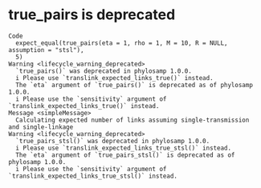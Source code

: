 # true_pairs is deprecated

    Code
      expect_equal(true_pairs(eta = 1, rho = 1, M = 10, R = NULL, assumption = "stsl"),
      5)
    Warning <lifecycle_warning_deprecated>
      `true_pairs()` was deprecated in phylosamp 1.0.0.
      i Please use `translink_expected_links_true()` instead.
      The `eta` argument of `true_pairs()` is deprecated as of phylosamp 1.0.0.
      i Please use the `sensitivity` argument of `translink_expected_links_true()` instead.
    Message <simpleMessage>
      Calculating expected number of links assuming single-transmission and single-linkage
    Warning <lifecycle_warning_deprecated>
      `true_pairs_stsl()` was deprecated in phylosamp 1.0.0.
      i Please use `translink_expected_links_true_stsl()` instead.
      The `eta` argument of `true_pairs_stsl()` is deprecated as of phylosamp 1.0.0.
      i Please use the `sensitivity` argument of `translink_expected_links_true_stsl()` instead.

